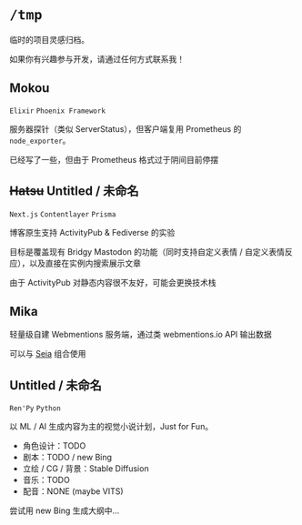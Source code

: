 # `/tmp`

临时的项目灵感归档。

如果你有兴趣参与开发，请通过任何方式联系我！

## Mokou

`Elixir` `Phoenix Framework`

服务器探针（类似 ServerStatus），但客户端复用 Prometheus 的 `node_exporter`。

已经写了一些，但由于 Prometheus 格式过于阴间目前停摆

## ~~Hatsu~~ Untitled / 未命名

`Next.js` `Contentlayer` `Prisma`

博客原生支持 ActivityPub & Fediverse 的实验

目标是覆盖现有 Bridgy Mastodon 的功能（同时支持自定义表情 / 自定义表情反应），以及直接在实例内搜索展示文章

由于 ActivityPub 对静态内容很不友好，可能会更换技术栈

## Mika

轻量级自建 Webmentions 服务端，通过类 webmentions.io API 输出数据

可以与 [Seia](https://github.com/importantimport/seia) 组合使用

## Untitled / 未命名

`Ren'Py` `Python`

以 ML / AI 生成内容为主的视觉小说计划，Just for Fun。

- 角色设计：TODO
- 剧本：TODO / new Bing
- 立绘 / CG / 背景：Stable Diffusion
- 音乐：TODO
- 配音：NONE (maybe VITS)

尝试用 new Bing 生成大纲中...
